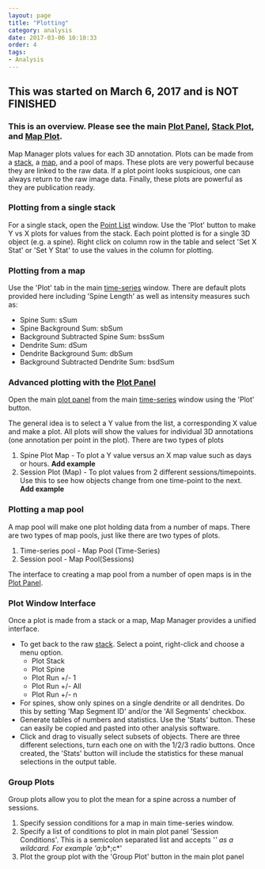 ```yaml
---
layout: page
title: "Plotting"
category: analysis
date: 2017-03-06 10:10:33
order: 4
tags:
- Analysis
---
```


## **This was started on March 6, 2017 and is NOT FINISHED**

### This is an overview. Please see the main [Plot Panel][plot-panel], [Stack Plot][stack-plot], and [Map Plot][map-plot].

Map Manager plots values for each 3D annotation. Plots can be made from a [stack][stack], a [map][time-series], and a pool of maps. These plots are very powerful because they are linked to the raw data. If a plot point looks suspicious, one can always return to the raw image data. Finally, these plots are powerful as they are publication ready.


### Plotting from a single stack

For a single stack, open the [Point List][point-list] window. Use the 'Plot' button to make Y vs X plots for values from the stack. Each point plotted is for a single 3D object (e.g. a spine). Right click on column row in the table and select 'Set X Stat' or 'Set Y Stat' to use the values in the column for plotting.


### Plotting from a map

Use the 'Plot' tab in the main [time-series][time-series] window. There are default plots provided here including 'Spine Length' as well as intensity measures such as:

  - Spine Sum: sSum
  - Spine Background Sum: sbSum
  - Background Subtracted Spine Sum: bssSum
  - Dendrite Sum: dSum
  - Dendrite Background Sum: dbSum
  - Background Subtracted Dendrite Sum: bsdSum


### Advanced plotting with the [Plot Panel][plot-panel]

Open the main [plot panel][plot-panel] from the main [time-series][time-series] window using the 'Plot' button.

The general idea is to select a Y value from the list, a corresponding X value and make a plot. All plots will show the values for individual 3D annotations (one annotation per point in the plot). There are two types of plots

  1. Spine Plot Map - To plot a Y value versus an X map value such as days or hours. **Add example**
  2. Session Plot (Map) - To plot values from 2 different sessions/timepoints. Use this to see how objects change from one time-point to the next. **Add example**


### Plotting a map pool

A map pool will make one plot holding data from a number of maps. There are two types of map pools, just like there are two types of plots.

 1. Time-series pool - Map Pool (Time-Series)
 2. Session pool - Map Pool(Sessions)

The interface to creating a map pool from a number of open maps is in the [Plot Panel][plot-panel].

### Plot Window Interface

Once a plot is made from a stack or a map, Map Manager provides a unified interface.

- To get back to the raw [stack][stack]. Select a point, right-click and choose a menu option.
  - Plot Stack
  - Plot Spine
  - Plot Run +/- 1
  - Plot Run +/- All
  - Plot Run +/- n
- For spines, show only spines on a single dendrite or all dendrites. Do this by setting 'Map Segment ID' and/or the 'All Segments' checkbox.
- Generate tables of numbers and statistics. Use the 'Stats' button. These can easily be copied and pasted into other analysis software.
- Click and drag to visually select subsets of objects. There are three different selections, turn each one on with the 1/2/3 radio buttons. Once created, the 'Stats' button will include the statistics for these manual selections in the output table.

### Group Plots

Group plots allow you to plot the mean for a spine across a number of sessions.

  1. Specify session conditions for a map in main time-series window.
  2. Specify a list of conditions to plot in main plot panel 'Session Conditions'. This is a semicolon separated list and accepts '*' as a wildcard. For example 'a*;b*;c*'
  3. Plot the group plot with the 'Group Plot' button in the main plot panel
    
[stack]: stack
[reports]: reports
[intensity]: intensity
[point-list]: point-list
[time-series]: main-panel
[plot-panel]: plot-panel
[stack-plot]: stack-plot
[map-plot]: map-plot

